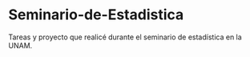 # Seminario-de-Estadistica
Tareas y proyecto que realicé durante el seminario de estadística en la UNAM.
